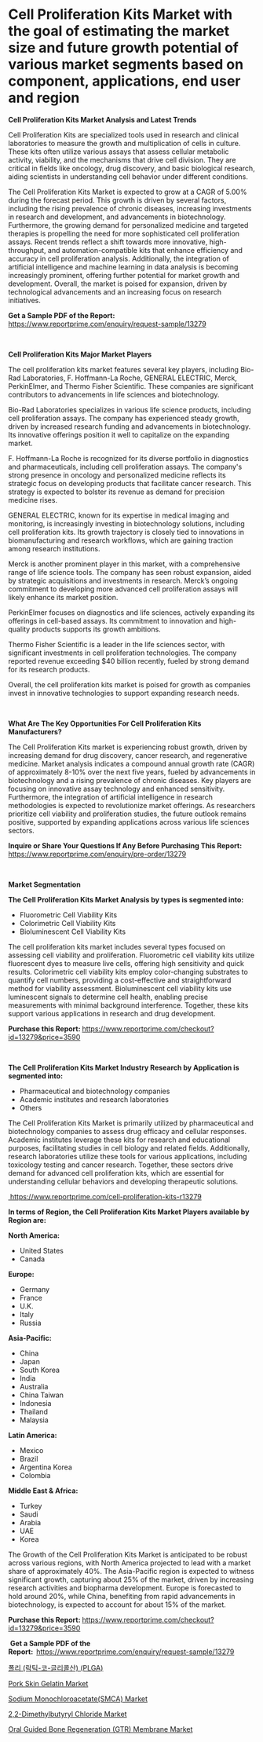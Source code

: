 <p><h1>Cell Proliferation Kits Market with the goal of estimating the market size and future growth potential of various market segments based on component, applications, end user and region</h1></p><p><strong>Cell Proliferation Kits Market Analysis and Latest Trends</strong></p>
<p><p>Cell Proliferation Kits are specialized tools used in research and clinical laboratories to measure the growth and multiplication of cells in culture. These kits often utilize various assays that assess cellular metabolic activity, viability, and the mechanisms that drive cell division. They are critical in fields like oncology, drug discovery, and basic biological research, aiding scientists in understanding cell behavior under different conditions.</p><p>The Cell Proliferation Kits Market is expected to grow at a CAGR of 5.00% during the forecast period. This growth is driven by several factors, including the rising prevalence of chronic diseases, increasing investments in research and development, and advancements in biotechnology. Furthermore, the growing demand for personalized medicine and targeted therapies is propelling the need for more sophisticated cell proliferation assays. Recent trends reflect a shift towards more innovative, high-throughput, and automation-compatible kits that enhance efficiency and accuracy in cell proliferation analysis. Additionally, the integration of artificial intelligence and machine learning in data analysis is becoming increasingly prominent, offering further potential for market growth and development. Overall, the market is poised for expansion, driven by technological advancements and an increasing focus on research initiatives.</p></p>
<p><strong>Get a Sample PDF of the Report:&nbsp;</strong> <a href="https://www.reportprime.com/enquiry/request-sample/13279">https://www.reportprime.com/enquiry/request-sample/13279</a></p>
<p>&nbsp;</p>
<p><strong>Cell Proliferation Kits Major Market Players</strong></p>
<p><p>The cell proliferation kits market features several key players, including Bio-Rad Laboratories, F. Hoffmann-La Roche, GENERAL ELECTRIC, Merck, PerkinElmer, and Thermo Fisher Scientific. These companies are significant contributors to advancements in life sciences and biotechnology.</p><p>Bio-Rad Laboratories specializes in various life science products, including cell proliferation assays. The company has experienced steady growth, driven by increased research funding and advancements in biotechnology. Its innovative offerings position it well to capitalize on the expanding market.</p><p>F. Hoffmann-La Roche is recognized for its diverse portfolio in diagnostics and pharmaceuticals, including cell proliferation assays. The company's strong presence in oncology and personalized medicine reflects its strategic focus on developing products that facilitate cancer research. This strategy is expected to bolster its revenue as demand for precision medicine rises.</p><p>GENERAL ELECTRIC, known for its expertise in medical imaging and monitoring, is increasingly investing in biotechnology solutions, including cell proliferation kits. Its growth trajectory is closely tied to innovations in biomanufacturing and research workflows, which are gaining traction among research institutions.</p><p>Merck is another prominent player in this market, with a comprehensive range of life science tools. The company has seen robust expansion, aided by strategic acquisitions and investments in research. Merck’s ongoing commitment to developing more advanced cell proliferation assays will likely enhance its market position.</p><p>PerkinElmer focuses on diagnostics and life sciences, actively expanding its offerings in cell-based assays. Its commitment to innovation and high-quality products supports its growth ambitions.</p><p>Thermo Fisher Scientific is a leader in the life sciences sector, with significant investments in cell proliferation technologies. The company reported revenue exceeding $40 billion recently, fueled by strong demand for its research products.</p><p>Overall, the cell proliferation kits market is poised for growth as companies invest in innovative technologies to support expanding research needs.</p></p>
<p>&nbsp;</p>
<p><strong>What Are The Key Opportunities For Cell Proliferation Kits Manufacturers?</strong></p>
<p><p>The Cell Proliferation Kits market is experiencing robust growth, driven by increasing demand for drug discovery, cancer research, and regenerative medicine. Market analysis indicates a compound annual growth rate (CAGR) of approximately 8-10% over the next five years, fueled by advancements in biotechnology and a rising prevalence of chronic diseases. Key players are focusing on innovative assay technology and enhanced sensitivity. Furthermore, the integration of artificial intelligence in research methodologies is expected to revolutionize market offerings. As researchers prioritize cell viability and proliferation studies, the future outlook remains positive, supported by expanding applications across various life sciences sectors.</p></p>
<p><strong>Inquire or Share Your Questions If Any Before Purchasing This Report:</strong> <a href="https://www.reportprime.com/enquiry/pre-order/13279">https://www.reportprime.com/enquiry/pre-order/13279</a></p>
<p>&nbsp;</p>
<p><strong>Market Segmentation</strong></p>
<p><strong>The Cell Proliferation Kits Market Analysis by types is segmented into:</strong></p>
<p><ul><li>Fluorometric Cell Viability Kits</li><li>Colorimetric Cell Viability Kits</li><li>Bioluminescent Cell Viability Kits</li></ul></p>
<p><p>The cell proliferation kits market includes several types focused on assessing cell viability and proliferation. Fluorometric cell viability kits utilize fluorescent dyes to measure live cells, offering high sensitivity and quick results. Colorimetric cell viability kits employ color-changing substrates to quantify cell numbers, providing a cost-effective and straightforward method for viability assessment. Bioluminescent cell viability kits use luminescent signals to determine cell health, enabling precise measurements with minimal background interference. Together, these kits support various applications in research and drug development.</p></p>
<p><strong>Purchase this Report:&nbsp;</strong><a href="https://www.reportprime.com/checkout?id=13279&price=3590">https://www.reportprime.com/checkout?id=13279&price=3590</a></p>
<p>&nbsp;</p>
<p><strong>The Cell Proliferation Kits Market Industry Research by Application is segmented into:</strong></p>
<p><ul><li>Pharmaceutical and biotechnology companies</li><li>Academic institutes and research laboratories</li><li>Others</li></ul></p>
<p><p>The Cell Proliferation Kits Market is primarily utilized by pharmaceutical and biotechnology companies to assess drug efficacy and cellular responses. Academic institutes leverage these kits for research and educational purposes, facilitating studies in cell biology and related fields. Additionally, research laboratories utilize these tools for various applications, including toxicology testing and cancer research. Together, these sectors drive demand for advanced cell proliferation kits, which are essential for understanding cellular behaviors and developing therapeutic solutions.</p></p>
<p><a href="https://www.reportprime.com/cell-proliferation-kits-r13279">&nbsp;https://www.reportprime.com/cell-proliferation-kits-r13279</a></p>
<p><strong>In terms of Region, the Cell Proliferation Kits Market Players available by Region are:</strong></p>
<p>
    <p> <strong> North America: </strong>
        <ul>
            <li>United States</li>
            <li>Canada</li>
        </ul>
        </p> 
    <p> <strong> Europe: </strong>
        <ul>
            <li>Germany</li>
            <li>France</li>
            <li>U.K.</li>
            <li>Italy</li>
            <li>Russia</li>
        </ul>
        </p> 
    <p> <strong> Asia-Pacific: </strong>
        <ul>
            <li>China</li>
            <li>Japan</li>
            <li>South Korea</li>
            <li>India</li>
            <li>Australia</li>
            <li>China Taiwan</li>
            <li>Indonesia</li>
            <li>Thailand</li>
            <li>Malaysia</li>
        </ul>
        </p> 
    <p> <strong> Latin America: </strong>
        <ul>
            <li>Mexico</li>
            <li>Brazil</li>
            <li>Argentina Korea</li>
            <li>Colombia</li>
        </ul>
        </p> 
    <p> <strong> Middle East & Africa: </strong>
        <ul>
            <li>Turkey</li>
            <li>Saudi</li>
            <li>Arabia</li>
            <li>UAE</li>
            <li>Korea</li>
        </ul>
    </p>
    </p>
<p><p>The Growth of the Cell Proliferation Kits Market is anticipated to be robust across various regions, with North America projected to lead with a market share of approximately 40%. The Asia-Pacific region is expected to witness significant growth, capturing about 25% of the market, driven by increasing research activities and biopharma development. Europe is forecasted to hold around 20%, while China, benefiting from rapid advancements in biotechnology, is expected to account for about 15% of the market.</p></p>
<p><strong>Purchase this Report: </strong><a href="https://www.reportprime.com/checkout?id=13279&price=3590">https://www.reportprime.com/checkout?id=13279&price=3590</a></p>
<p>&nbsp;<strong>Get a Sample PDF of the Report:&nbsp;&nbsp;</strong><a href="https://www.reportprime.com/enquiry/request-sample/13279">https://www.reportprime.com/enquiry/request-sample/13279</a></p>
<p><strong></strong></p>
<p><p><a href="https://medium.com/@trevorkruvalis5678/%EC%84%B8%EA%B3%84-poly-lactic-co-glycolic-acid-plga-market-%EC%9D%80-2024%EC%97%90%EC%84%9C-2031%EB%A1%9C-%EC%97%B0%ED%8F%89%EA%B7%A0-%EC%A6%9D%EA%B0%80%EC%9C%A8%EC%9D%84-%EB%B3%B4%EC%9D%BC-%EA%B2%83%EC%9C%BC%EB%A1%9C-%EC%98%88%EC%83%81%EB%90%A9%EB%8B%88%EB%8B%A4-9a36686e93cd?postPublishedType=initial">폴리 (락틱-코-글리콜산) (PLGA)</a></p><p><a href="https://www.linkedin.com/pulse/pork-skin-gelatin-market-size-share-trends-analysis-report-iokyc?trackingId=couGAEYaRPWkWAVRf28e8A%3D%3D">Pork Skin Gelatin Market</a></p><p><a href="https://issuu.com/reportprime-2/docs/sodium-monochloroacetatesmca-market_594052e75ae55c">Sodium Monochloroacetate(SMCA) Market</a></p><p><a href="https://issuu.com/reportprime-2/docs/22-dimethylbutyryl-chloride-market-_58f3472d228b0e">2,2-Dimethylbutyryl Chloride Market</a></p><p><a href="https://github.com/HeatherFernandez476/Market-Research-Report-List-1/blob/main/oral-guided-bone-regeneration-gtr-membrane-market.md">Oral Guided Bone Regeneration (GTR) Membrane Market</a></p></p>